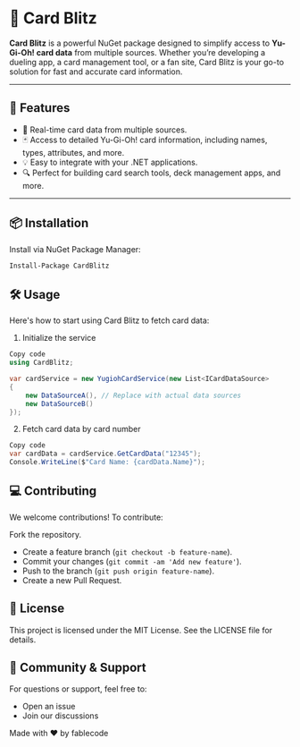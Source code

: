 # 🎴 Card Blitz

**Card Blitz** is a powerful NuGet package designed to simplify access to **Yu-Gi-Oh! card data** from multiple sources. Whether you’re developing a dueling app, a card management tool, or a fan site, Card Blitz is your go-to solution for fast and accurate card information.

---

## 🚀 Features

- 🔄 Real-time card data from multiple sources.
- 🃏 Access to detailed Yu-Gi-Oh! card information, including names, types, attributes, and more.
- 💡 Easy to integrate with your .NET applications.
- 🔍 Perfect for building card search tools, deck management apps, and more.

---

## 📦 Installation

Install via NuGet Package Manager:

```bash
Install-Package CardBlitz
```

## 🛠️ Usage
Here's how to start using Card Blitz to fetch card data:
1. Initialize the service
```csharp
Copy code
using CardBlitz;

var cardService = new YugiohCardService(new List<ICardDataSource>
{
    new DataSourceA(), // Replace with actual data sources
    new DataSourceB()
});
```
2. Fetch card data by card number
```csharp
Copy code
var cardData = cardService.GetCardData("12345");
Console.WriteLine($"Card Name: {cardData.Name}");
```
## 💻 Contributing
We welcome contributions! To contribute:

Fork the repository.
- Create a feature branch (`git checkout -b feature-name`).
- Commit your changes (`git commit -am 'Add new feature'`).
- Push to the branch (`git push origin feature-name`).
- Create a new Pull Request.

## 📄 License
This project is licensed under the MIT License. See the LICENSE file for details.

## 👥 Community & Support
For questions or support, feel free to:
- Open an issue
- Join our discussions

Made with ❤️ by fablecode
